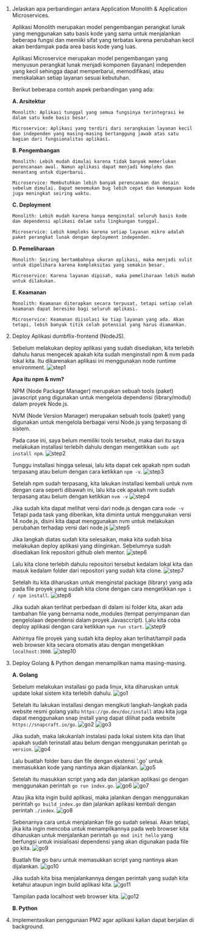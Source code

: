 1. Jelaskan apa perbandingan antara Application Monolith & Application Microservices.

    Aplikasi Monolith merupakan model pengembangan perangkat lunak yang menggunakan satu basis kode yang sama untuk menjalankan beberapa fungsi dan memiiki sifat yang terbatas karena perubahan kecil akan berdampak pada area basis kode yang luas.

   Aplikasi Microservice merupakan model pengembangan yang menyusun perangkat lunak menjadi komponen (layanan) independen yang kecil sehingga dapat memperbarui, memodifikasi, atau menskalakan setiap layanan sesuai kebutuhan.
    
    Berikut beberapa contoh aspek perbandingan yang ada:
    
    **A. Arsitektur**
    ```
    Monolith: Aplikasi tunggal yang semua fungsinya terintegrasi ke dalam satu kode basis besar.
    
    Microservice: Aplikasi yang terdiri dari serangkaian layanan kecil dan independen yang masing-masing bertanggung jawab atas satu bagian dari fungsionalitas aplikasi.
    ```
    
    **B. Pengembangan**
    ```
    Monolith: Lebih mudah dimulai karena tidak banyak memerlukan perencanaan awal. Namun aplikasi dapat menjadi kompleks dan menantang untuk diperbarui.
    
    Microservice: Membutuhkan lebih banyak perencanaan dan desain sebelum dimulai. Dapat menemukan bug lebih cepat dan kemampuan kode juga meningkat seiring waktu.
    ```
    
    **C. Deployment**
    ```
    Monolith: Lebih mudah karena hanya menginstal seluruh basis kode dan dependensi aplikasi dalam satu lingkungan tunggal.
    
    Microservice: Lebih kompleks karena setiap layanan mikro adalah paket perangkat lunak dengan deployment independen.
    ```
    
    **D. Pemeliharaan**
    ```
    Monolith: Seiring bertambahnya ukuran aplikasi, maka menjadi sulit untuk dipelihara karena kompleksitas yang semakin besar.
    
    Microservice: Karena layanan dipisah, maka pemeliharaan lebih mudah untuk dilakukan.
    ```
    
    **E. Keamanan**
    ```
    Monolith: Keamanan diterapkan secara terpusat, tetapi setiap celah keamanan dapat beresiko bagi seluruh aplikasi.
    
    Microservice: Keamanan diisolasi ke tiap layanan yang ada. Akan tetapi, lebih banyak titik celah potensial yang harus diamankan.
    ```


2. Deploy Aplikasi dumbflix-frontend (NodeJS).

    Sebelum melakukan deploy aplikasi yang sudah disediakan, kita terlebih dahulu harus mengecek apakah kita sudah menginstall npm & nvm pada lokal kita. Itu dikarenakan aplikasi ini menggunakan node runtime environment.
   ![step1](https://github.com/user-attachments/assets/f25fd1ea-298b-430f-8dbd-b07aac9729f3)
   
    **Apa itu npm & nvm?**
   
    NPM (Node Package Manager) merupakan sebuah tools (paket) javascript yang digunakan untuk mengelola dependensi (library/modul) dalam proyek Node.js.
   
    NVM (Node Version Manager) merupakan sebuah tools (paket) yang digunakan untuk mengelola berbagai versi Node.js yang terpasang di sistem.
    
    Pada case ini, saya belum memiliki tools tersebut, maka dari itu saya melakukan installasi terlebih dahulu dengan mengetikkan ``` sudo apt install npm ```.
   ![step2](https://github.com/user-attachments/assets/29fc8631-6e52-4ed6-a52b-c7bd581ce7dd)

    Tunggu installasi hingga selesai, lalu kita dapat cek apakah npm sudah terpasang atau belum dengan cara ketikkan ``` npm -v ```.
   ![step3](https://github.com/user-attachments/assets/f84d1a1a-db46-4090-83d4-c6c8e3552d9f)

    Setelah npm sudah terpasang, kita lakukan installasi kembali untuk nvm dengan cara seperti dibawah ini, lalu kita cek apakah nvm sudah terpasang atau belum dengan ketikkan ``` nvm -v ```
   ![step4](https://github.com/user-attachments/assets/9abcbfe6-5c8a-42cd-b35f-8a2ebcd98949)

    Jika sudah kita dapat melihat versi dari node.js dengan cara ``` node -v ```
    Tetapi pada task yang diberikan, kita diminta untuk menggunakan versi 14 node.js, disini kita dapat menggunakan nvm untuk melakukan perubahan terhadap versi dari node.js
   ![step5](https://github.com/user-attachments/assets/8a935245-67cc-416b-b5c9-f2128a5810cb)

    Jika langkah diatas sudah kita selesaikan, maka kita sudah bisa melakukan deploy aplikasi yang diinginkan. Sebelumnya sudah disediakan link repositori github oleh mentor.
   ![step6](https://github.com/user-attachments/assets/b975f722-e73f-46e9-886d-f3e1176bc5b1)
    
    Lalu kita clone terlebih dahulu repositori tersebut kedalam lokal kita dan masuk kedalam folder dari repositori yang sudah kita clone.
   ![step7](https://github.com/user-attachments/assets/3c740c40-e423-4663-a351-10937cad5d71)

    Setelah itu kita diharuskan untuk menginstal package (library) yang ada pada file proyek yang sudah kita clone dengan cara mengetikkan ``` npm i / npm install ```.
   ![step8](https://github.com/user-attachments/assets/8150cd98-2d50-48f3-88b6-71b4f8ee759b)

    Jika sudah akan terlihat perbedaan di dalam isi folder kita, akan ada tambahan file yang bernama node_modules (tempat penyimpanan dan pengelolaan dependensi dalam proyek Javasccript). Lalu kita coba deploy aplikasi dengan cara ketikkan ``` npm run start ```.
   ![step9](https://github.com/user-attachments/assets/882db70d-bc71-4591-b05d-5f866733d283)

    Akhirnya file proyek yang sudah kita deploy akan terlihat/tampil pada web browser kita secara otomatis atau dengan mengetikkan ``` localhost:3000 ```.
   ![step10](https://github.com/user-attachments/assets/4c58cb75-f40e-481f-86d0-ee2f849fea56)



3. Deploy Golang & Python dengan menampilkan nama masing-masing.

    **A. Golang**
   
    Sebelum melakukan installasi go pada linux, kita diharuskan untuk update lokal sistem kita terlebih dahulu.
   ![go1](https://github.com/user-attachments/assets/d19686f6-d246-452c-b035-87582505222a)
   
    Setelah itu lakukan installasi dengan mengikuti langkah-langkah pada website resmi golang yaitu ``` https://go.dev/doc/install ``` atau kita juga dapat menggunakan snap install yang dapat dilihat pada website ``` https://snapcraft.io/go ```.
   ![go2](https://github.com/user-attachments/assets/c4230fe3-872e-4335-b527-8bfb1f27cb2c)
   ![go3](https://github.com/user-attachments/assets/d4f259ca-bbeb-4840-ade2-03a5d6a4ba7e)

    Jika sudah, maka lakukanlah instalasi pada lokal sistem kita dan lihat apakah sudah terinstall atau belum dengan menggunakan perintah ``` go version ```.
   ![go4](https://github.com/user-attachments/assets/94045c9e-f38d-4d17-9cb1-17cc6ea28a64)

    Lalu buatlah folder baru dan file dengan ekstensi '.go' untuk memasukkan kode yang nantinya akan dijalankan.
   ![go5](https://github.com/user-attachments/assets/3470e808-80a7-4bda-ac08-a53c5584bf13)

    Setelah itu masukkan script yang ada dan jalankan aplikasi go dengan menggunakan perintah ``` go run index.go ```.
   ![go6](https://github.com/user-attachments/assets/d07f3163-791c-4e84-96aa-cc638f51b74f)
   ![go7](https://github.com/user-attachments/assets/f7d4bb34-bfae-44e3-8edc-fdb214a36513)

    Atau jika kita ingin build aplikasi, maka jalankan dengan menggunakan perintah ``` go build index.go ``` dan jalankan aplikasi kembali dengan perintah ``` ./index ```.
   ![go8](https://github.com/user-attachments/assets/26689387-c333-4ad7-aa50-84b1d8a67116)

    Sebenarnya cara untuk menjalankan file go sudah selesai. Akan tetapi, jika kita ingin mencoba untuk menampilkannya pada web browser kita diharuskan untuk menjalankan perintah ``` go mod init hello ``` yang berfungsi untuk inisialisasi dependensi yang akan digunakan pada file go kita.
   ![go9](https://github.com/user-attachments/assets/7352e6f3-5364-43da-9152-7322e925ef4a)

    Buatlah file go baru untuk memasukkan script yang nantinya akan dijalankan.
   ![go10](https://github.com/user-attachments/assets/6a73da4b-c0d9-45ef-94da-ec4f41c9ad50)

    Jika sudah kita bisa menjalankannya dengan perintah yang sudah kita ketahui ataupun ingin build aplikasi kita.
   ![go11](https://github.com/user-attachments/assets/3c8c893b-b27a-4929-9bb8-cd49f793732f)

    Tampilan pada localhost web browser kita.
   ![go12](https://github.com/user-attachments/assets/a8e73037-6ea7-4eee-89a4-595d1c8bd212)
   
    
    **B. Python**

5. Implementasikan penggunaan PM2 agar aplikasi kalian dapat berjalan di background.

